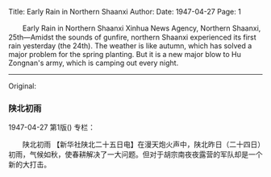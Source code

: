 Title: Early Rain in Northern Shaanxi
Author: 
Date: 1947-04-27
Page: 1

　　Early Rain in Northern Shaanxi
    Xinhua News Agency, Northern Shaanxi, 25th—Amidst the sounds of gunfire, northern Shaanxi experienced its first rain yesterday (the 24th). The weather is like autumn, which has solved a major problem for the spring planting. But it is a new major blow to Hu Zongnan's army, which is camping out every night.



<hr /> 

Original: 


### 陕北初雨

1947-04-27
第1版()
专栏：

　　陕北初雨
    【新华社陕北二十五日电】在漫天炮火声中，陕北昨日（二十四日）初雨，气候如秋，使春耕解决了一大问题。但对于胡宗南夜夜露营的军队却是一个新的大打击。
